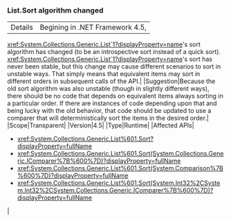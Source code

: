### List.Sort algorithm changed

|   |   |
|---|---|
|Details|Begining in .NET Framework 4.5,
<xref:System.Collections.Generic.List`1?displayProperty=name>&#39;s sort algorithm
has changed (to be an introspective sort instead of a quick sort).
<xref:System.Collections.Generic.List`1?displayProperty=name>&#39;s sort has never
been stable, but this change may cause different scenarios to sort in unstable
ways. That simply means that equivalent items may sort in different orders in
subsequent calls of the API.|
|Suggestion|Because the old sort algorithm was also unstable (though in slightly different
ways), there should be no code that depends on equivalent items always sorting
in a particular order. If there are instances of code depending upon that and
being lucky with the old behavior, that code should be updated to use a comparer
that will deterministically sort the items in the desired order.|
|Scope|Transparent|
|Version|4.5|
|Type|Runtime|
|Affected APIs|<ul><li><xref:System.Collections.Generic.List%601.Sort?displayProperty=fullName></li><li><xref:System.Collections.Generic.List%601.Sort(System.Collections.Generic.IComparer%7B%600%7D)?displayProperty=fullName></li><li><xref:System.Collections.Generic.List%601.Sort(System.Comparison%7B%600%7D)?displayProperty=fullName></li><li><xref:System.Collections.Generic.List%601.Sort(System.Int32%2CSystem.Int32%2CSystem.Collections.Generic.IComparer%7B%600%7D)?displayProperty=fullName></li></ul>|

